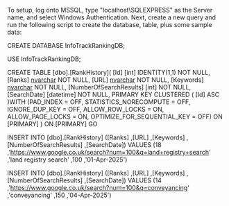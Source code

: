 ﻿To setup, log onto MSSQL, type "localhost\SQLEXPRESS" as the Server name, and select Windows Authentication.
Next, create a new query and run the following script to create the database, table, plus some sample data:

CREATE DATABASE InfoTrackRankingDB;

USE InfoTrackRankingDB;

CREATE TABLE [dbo].[RankHistory](
	[Id] [int] IDENTITY(1,1) NOT NULL,
	[Ranks] [nvarchar](255) NOT NULL,
	[URL] [nvarchar](255) NOT NULL,
	[Keywords] [nvarchar](255) NOT NULL,
	[NumberOfSearchResults] [int] NOT NULL,
	[SearchDate] [datetime] NOT NULL,
PRIMARY KEY CLUSTERED 
(
	[Id] ASC
)WITH (PAD_INDEX = OFF, STATISTICS_NORECOMPUTE = OFF, IGNORE_DUP_KEY = OFF, ALLOW_ROW_LOCKS = ON, ALLOW_PAGE_LOCKS = ON, OPTIMIZE_FOR_SEQUENTIAL_KEY = OFF) ON [PRIMARY]
) ON [PRIMARY]
GO

INSERT INTO [dbo].[RankHistory]
           ([Ranks]
           ,[URL]
           ,[Keywords]
           ,[NumberOfSearchResults]
           ,[SearchDate])
     VALUES
           (18
           ,'https://www.google.co.uk/search?num=100&q=land+registry+search'
           ,'land registry search'
           ,100
           ,'01-Apr-2025')

INSERT INTO [dbo].[RankHistory]
           ([Ranks]
           ,[URL]
           ,[Keywords]
           ,[NumberOfSearchResults]
           ,[SearchDate])
     VALUES
           (14
           ,'https://www.google.co.uk/search?num=100&q=conveyancing'
           ,'conveyancing'
           ,150
           ,'04-Apr-2025')

